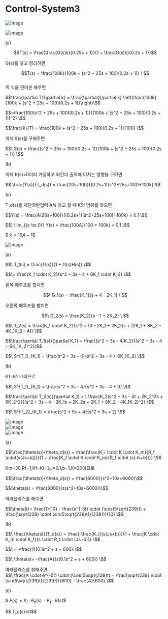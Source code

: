 # Control-System3
  
![image](https://github.com/kangjunhyeong/Control-System3/assets/144297425/20b449b9-2477-4fc8-a6f3-1b7cad572972)  

![image](https://github.com/kangjunhyeong/Control-System3/assets/144297425/56ba09c0-6ed9-4ce5-85c6-d06fc16f61f3)  

(a)  

$$T(s) = \frac{\frac{G(s)k}{0.25s + 1}}{1 + \frac{G(s)k}{0.2s + 1}}$$  

G(s)를 넣고 정리하면  

$$T(s) = \frac{100k}{100k + (s^2 + 25s + 100)(0.2s + 1)} \ $$  
위 식을 편미분 해주면  

$$\frac{\partial T}{\partial k} = \frac{\partial}{\partial k} \left(\frac{100k}{100k + (s^2 + 25s + 100)(0.2s + 1)}\right)\$$

$$=\frac{100(s^2 + 25s + 100)(0.2s + 1)}{(100k + (s^2 + 25s + 100)(0.2s + 1))^2} \$$
  
$$\frac{k}{T} = \frac{100k + (s^2 + 25s + 100)(0.2s + 1)}{100} \$$

이제 S(s)를 구해주면  

$$\ S(s) = \frac{(s^2 + 25s + 100)(0.2s + 1)}{100k + (s^2 + 25s + 100)(0.2s + 1)} \$$  

(b)  

이제 R(s)=0이라 가정하고 외란이 출력에 미치는 영향을 구하면  

$$ \frac{Y(s)}{T_d(s)} = \frac{20s+100}{(0.2s+1)(s^2+25s+100)+100k} \$$  

(c)  

T_d(s)를 계단외란입력 A/s 라고 할 때 K의 범위를 찾으면  

$$Y(s) = \frac{A(20s+100)}{(0.2s+1)(s^2+25s+100)+100k} < 0.1 \$$
  
$$\ \lim_{{s \to 0}} Y(s) = \frac{100A}{100 + 100k} < 0.1 \$$  

$$\ k > 10A - 1 \$$  

![image](https://github.com/kangjunhyeong/Control-System3/assets/144297425/d6b28798-7c21-40a5-a195-9ba61784bf7f)  

(a)  

$$\ T_1(s) = \frac{G(s)}{1 + G(s)H(s)} \$$  

$$\= \frac{K_1 \cdot K_2}{s^2 + 3s - 4 + 6K_1 \cdot K_2} \$$  

왼쪽 폐루프를 합치면  

$$\ G_1(s) = \frac{K_1}{s + 4 - 2K_1} \ $$  

오른쪽 폐루프를 합치면  

$$\ G_2(s) = \frac{K_2}{s - 1 + 2K_2} \ $$

$$\ T_2(s) = \frac{K_1 \cdot K_2}{s^2 + (3 - 2K_1 + 2K_2)s + (2K_1 + 8K_2 - 4K_1K_2 - 4)} \$$

$$\frac{\partial T_1(s)}{\partial K_1} = \frac{(s^2 + 3s - 4)K_2}{(s^2 + 3s - 4 + 6K_1K_2)^2}\$$  

$$\ S^{T_1}_{K_1} = \frac{s^2 + 3s - 4}{s^2 + 3s - 4 + 6K_1K_2} \$$  

(b)  

K1=K2=1이므로  

$$\ S^{T_1}_{K_1} = \frac{s^2 + 3s - 4}{s^2 + 3s - 4 + 6} \$$  

$$\frac{\partial T_2(s)}{\partial K_1} = \ \frac{K_2(s^2 + 3s - 4) + 2K_2^2s + 8K_2^2}{(s^2 + 3s - 4 - 2K_1s + 2K_2s + 2K_1 + 8K_2 - 4K_1K_2)^2} \$$  

$$\ S^{T_2}_{K_1} = \frac{s^2 + 5s + 4}{s^2 + 3s + 2} \$$  

![image](https://github.com/kangjunhyeong/Control-System3/assets/144297425/48b668cf-eb38-4e1c-9225-52356ca8e9b8)  
![image](https://github.com/kangjunhyeong/Control-System3/assets/144297425/ae20f8de-5333-4322-99d8-46394f03ca8b)  
![image](https://github.com/kangjunhyeong/Control-System3/assets/144297425/28d50704-4b3a-48ed-bdb5-cef1e127003f)  

(a)  

$$\\frac{\theta(s)}{\theta_d(s)} = \frac{\frac{K_i \cdot K \cdot K_m}{R_f \cdot(s(Js+b))}}{1 + \frac{K_f \cdot K \cdot K_m}{R_f \cdot (s(Js+b))}} \$$

Km=30,Rf=1,Kf=Ki=1,J=0.1,b=1,K=20이므로  

$$\\frac{\theta(s)}{\theta_d(s)} = \frac{6000}{s^2+10s+6000}\$$  

$$\\theta(s) = \frac{6000}{s(s^2+10s+6000)}\$$  

역라플라스를 해주면  

$$\\theta(t)= \frac{1}{10} - \frac{e^{-5t} \cdot (\cos(5\sqrt{239}t) + \frac{\sqrt{239} \cdot \sin(5\sqrt{239}t)}{239})}{10} \$$

(b)  

$$\ \frac{\theta(s)}{T_d(s)} = \frac{-\frac{K_i}{s(Js+b)}}{1 + \frac{K \cdot K_m \cdot K_f}{s \cdot R_f \cdot (Js+b)}} \$$

$$\ = -\frac{1}{0.1s^2 + s + 600} \$$  

$$\ \theta(s)= -\frac{A}{s(0.1s^2 + s + 600)} \$$  

역라플라스를 취해주면  
$$\ \frac{A \cdot e^{-5t} \cdot (\cos(5\sqrt{239}t) + \frac{\sqrt{239} \cdot \sin(5\sqrt{239}t)}{239})}{600} - \frac{A}{600} \$$  

(c)  

$$\ E(s) = K_i \cdot \theta_d(s) - K_f \cdot \theta(s) \$$  

$$ T_d(s)=0\$$  

